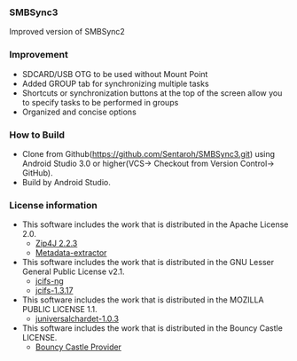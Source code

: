 ### SMBSync3

Improved version of SMBSync2

### Improvement

- SDCARD/USB OTG to be used without Mount Point
- Added GROUP tab for synchronizing multiple tasks
- Shortcuts or synchronization buttons at the top of the screen allow you to specify tasks to be performed in groups
- Organized and concise options

### How to Build  
- Clone from Github(https://github.com/Sentaroh/SMBSync3.git) using Android Studio 3.0 or higher(VCS-> Checkout from Version Control-> GitHub).
- Build by Android Studio.  

### License information
- This software includes the work that is distributed in the Apache License 2.0.
  - [Zip4J 2.2.3](https://github.com/srikanth-lingala/zip4j)
  - [Metadata-extractor](https://github.com/drewnoakes/metadata-extractor)
- This software includes the work that is distributed in the GNU Lesser General Public License v2.1.  
  - [jcifs-ng](https://github.com/AgNO3/jcifs-ng)
  - [jcifs-1.3.17](https://jcifs.samba.org/)
- This software includes the work that is distributed in the MOZILLA PUBLIC LICENSE 1.1.  
  - [juniversalchardet-1.0.3](https://code.google.com/archive/p/juniversalchardet/)  
- This software includes the work that is distributed in the Bouncy Castle LICENSE.
  - [Bouncy Castle Provider](https://mvnrepository.com/artifact/org.bouncycastle/bcprov-jdk15on/1.66)